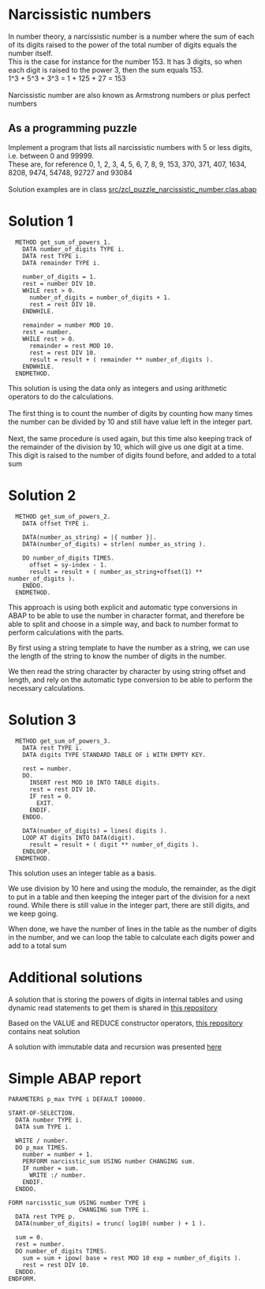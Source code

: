# Narcissistic numbers
In number theory, a narcissistic number is a number where the sum of each of its digits raised to the power of the total number of digits equals the number itself.\
This is the case for instance for the number 153. It has 3 digits, so when each digit is raised to the power 3, then the sum equals 153.\
1^3 + 5^3 + 3^3 = 1 + 125 + 27 = 153\
\
Narcissistic number are also known as Armstrong numbers or plus perfect numbers

## As a programming puzzle
Implement a program that lists all narcissistic numbers with 5 or less digits, i.e. between 0 and 99999.\
These are, for reference 0, 1, 2, 3, 4, 5, 6, 7, 8, 9, 153, 370, 371, 407, 1634, 8208, 9474, 54748, 92727 and 93084\
\
Solution examples are in class [src/zcl_puzzle_narcissistic_number.clas.abap](src/zcl_puzzle_narcissistic_number.clas.abap)


# Solution 1
```abap
  METHOD get_sum_of_powers_1.
    DATA number_of_digits TYPE i.
    DATA rest TYPE i.
    DATA remainder TYPE i.

    number_of_digits = 1.
    rest = number DIV 10.
    WHILE rest > 0.
      number_of_digits = number_of_digits + 1.
      rest = rest DIV 10.
    ENDWHILE.

    remainder = number MOD 10.
    rest = number.
    WHILE rest > 0.
      remainder = rest MOD 10.
      rest = rest DIV 10.
      result = result + ( remainder ** number_of_digits ).
    ENDWHILE.
  ENDMETHOD.
```
This solution is using the data only as integers and using arithmetic operators to do the calculations.\
\
The first thing is to count the number of digits by counting how many times the number can be divided by 10 and still have value left in the integer part.\
\
Next, the same procedure is used again, but this time also keeping track of the remainder of the division by 10, which will give us one digit at a time.\
This digit is raised to the number of digits found before, and added to a total sum


# Solution 2
```abap
  METHOD get_sum_of_powers_2.
    DATA offset TYPE i.

    DATA(number_as_string) = |{ number }|.
    DATA(number_of_digits) = strlen( number_as_string ).

    DO number_of_digits TIMES.
      offset = sy-index - 1.
      result = result + ( number_as_string+offset(1) ** number_of_digits ).
    ENDDO.
  ENDMETHOD.
```
This approach is using both explicit and automatic type conversions in ABAP to be able to use the number in character format, and therefore
be able to split and choose in a simple way, and back to number format to perform calculations with the parts.

By first using a string template to have the number as a string, we can use the length of the string to know the number of digits in the number.

We then read the string character by character by using string offset and length, and rely on the automatic type conversion to be able to
perform the necessary calculations.


# Solution 3
```abap
  METHOD get_sum_of_powers_3.
    DATA rest TYPE i.
    DATA digits TYPE STANDARD TABLE OF i WITH EMPTY KEY.

    rest = number.
    DO.
      INSERT rest MOD 10 INTO TABLE digits.
      rest = rest DIV 10.
      IF rest = 0.
        EXIT.
      ENDIF.
    ENDDO.

    DATA(number_of_digits) = lines( digits ).
    LOOP AT digits INTO DATA(digit).
      result = result + ( digit ** number_of_digits ).
    ENDLOOP.
  ENDMETHOD.
```
This solution uses an integer table as a basis.

We use division by 10 here and using the modulo, the remainder, as the digit to put in a table and then keeping the integer part of the division for a next round.
While there is still value in the integer part, there are still digits, and we keep going.

When done, we have the number of lines in the table as the number of digits in the number, and we can loop the table to calculate each digits power and add to a total sum


# Additional solutions
A solution that is storing the powers of digits in internal tables and using dynamic read statements to get them is shared in [this repository](https://github.com/faroshtaha/narcissistic_numbers_abap/blob/main/ZTEST_TF_NARC_NUMBERS.clas.abap)

Based on the VALUE and REDUCE constructor operators, [this repository](https://github.com/suynwa/ABAP-Puzzles) contains neat solution

A solution with immutable data and recursion was presented [here](https://gist.github.com/pokrakam/fc0bc3623a97bbfe71e33a7d1918511b)

# Simple ABAP report
```abap
PARAMETERS p_max TYPE i DEFAULT 100000.

START-OF-SELECTION.
  DATA number TYPE i.
  DATA sum TYPE i.

  WRITE / number.
  DO p_max TIMES.
    number = number + 1.
    PERFORM narcisstic_sum USING number CHANGING sum.
    IF number = sum.
      WRITE :/ number.
    ENDIF.
  ENDDO.

FORM narcisstic_sum USING number TYPE i
                    CHANGING sum TYPE i.
  DATA rest TYPE p.
  DATA(number_of_digits) = trunc( log10( number ) + 1 ).
  
  sum = 0.
  rest = number.
  DO number_of_digits TIMES.
    sum = sum + ipow( base = rest MOD 10 exp = number_of_digits ).
    rest = rest DIV 10.
  ENDDO.
ENDFORM.
```


